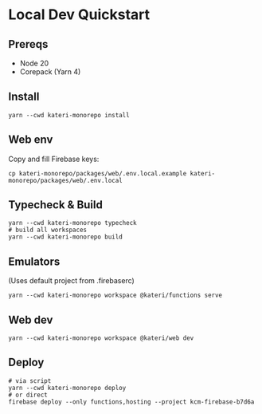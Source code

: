 # Local Dev Quickstart

## Prereqs

- Node 20
- Corepack (Yarn 4)

## Install

```
yarn --cwd kateri-monorepo install
```

## Web env

Copy and fill Firebase keys:

```
cp kateri-monorepo/packages/web/.env.local.example kateri-monorepo/packages/web/.env.local
```

## Typecheck & Build

```
yarn --cwd kateri-monorepo typecheck
# build all workspaces
yarn --cwd kateri-monorepo build
```

## Emulators

(Uses default project from .firebaserc)

```
yarn --cwd kateri-monorepo workspace @kateri/functions serve
```

## Web dev

```
yarn --cwd kateri-monorepo workspace @kateri/web dev
```

## Deploy

```
# via script
yarn --cwd kateri-monorepo deploy
# or direct
firebase deploy --only functions,hosting --project kcm-firebase-b7d6a
```
